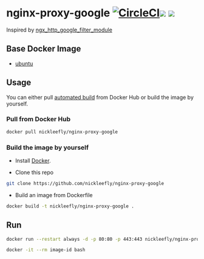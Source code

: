 # nginx-proxy-google [![CircleCI](https://circleci.com/gh/nickleefly/nginx-proxy-google.svg?style=svg)](https://circleci.com/gh/nickleefly/nginx-proxy-google)[![](https://images.microbadger.com/badges/version/nickleefly/nginx-proxy-google.svg)](https://microbadger.com/images/nickleefly/nginx-proxy-google "Get your own version badge on microbadger.com") [![](https://images.microbadger.com/badges/image/nickleefly/nginx-proxy-google.svg)](https://microbadger.com/images/nickleefly/nginx-proxy-google "Get your own image badge on microbadger.com")

Inspired by [ngx_http_google_filter_module](https://github.com/cuber/ngx_http_google_filter_module)

## Base Docker Image

* [ubuntu](https://hub.docker.com/_/ubuntu/)

## Usage

You can either pull [automated build](https://hub.docker.com/r/nickleefly/nginx-proxy-google/) from Docker Hub or build the image by yourself.

### Pull from Docker Hub

```bash
docker pull nickleefly/nginx-proxy-google
```

### Build the image by yourself

+ Install [Docker](https://docs.docker.com/engine/installation/#installation).

+ Clone this repo

```bash
git clone https://github.com/nickleefly/nginx-proxy-google
```

+ Build an image from Dockerfile

```bash
docker build -t nickleefly/nginx-proxy-google .
```

## Run

```bash
docker run --restart always -d -p 80:80 -p 443:443 nickleefly/nginx-proxy-google --name nginx
```

```bash
docker -it --rm image-id bash
```


